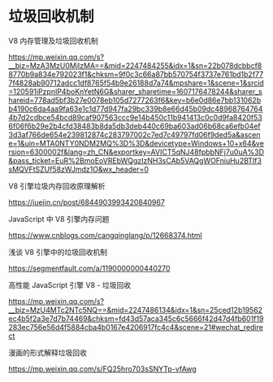 # 垃圾回收机制

V8 内存管理及垃圾回收机制

https://mp.weixin.qq.com/s?__biz=MzA3MzU0MjIzMA==&mid=2247484255&idx=1&sn=22b078dcbbcf88770b9a834e792023f1&chksm=9f0c3c66a87bb570754f3737e761bd1b2f777f4828ab90712adcc1df8765f54b9e26188d7a74&mpshare=1&scene=1&srcid=120591iPzpnIP4boKnYetN6G&sharer_sharetime=1607176478244&sharer_shareid=778ad5bf3b27e0078eb105d7277263f6&key=b6e0d86e7bb131062bb4190c6da4aa9fa63e1c1d77d947fa29bc339b8e66d45b09dc489687647644b7d2cdbce54bcd89caf907563ccc9e14b450c11b941413c0c0d9fa8420f536f06f6b29e2b4cfd38483b8da5db3deb440c69ba603ad06b68ca6efb04ef3d3af766de654e239812874c283797002c7ed7c49797fd06f9ded5a&ascene=1&uin=MTA0NTY0NDM2MQ%3D%3D&devicetype=Windows+10+x64&version=6300002f&lang=zh_CN&exportkey=AVICT5qNJ48fpbbNFj7u0uA%3D&pass_ticket=EuR%2BmoEoVREbWQgzIzNH3sCAb5VAQgWOFniuHu2BTlf3sMQVFtSZUf58zWJmdz1O&wx_header=0

V8 引擎垃圾内存回收原理解析

https://juejin.cn/post/6844903993420840967

JavaScript 中 V8 引擎内存问题

https://www.cnblogs.com/cangqinglang/p/12668374.html

浅谈 V8 引擎中的垃圾回收机制

https://segmentfault.com/a/1190000000440270

高性能 JavaScript 引擎 V8 - 垃圾回收

https://mp.weixin.qq.com/s?__biz=MzU4MTc2NTc5NQ==&mid=2247486134&idx=1&sn=25ced12b19562ec4b5f2a3e7d7b74469&chksm=fd43d57aca345c6c5666f42d47d4fb601f19283ec756e56d4f5884cba4b0167e4206917fc4c4&scene=21#wechat_redirect

漫画的形式解释垃圾回收

https://mp.weixin.qq.com/s/FQ25hro703sSNYTp-vfAwg
